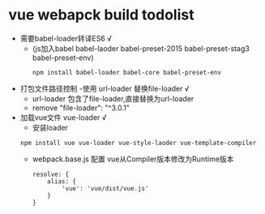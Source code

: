 #  vue webapck build todolist
- 需要babel-loader转译ES6 √
  - (js加入babel babel-laoder babel-preset-2015 babel-preset-stag3  babel-preset-env)
    ```
    npm install babel-loader babel-core babel-preset-env
    ```
- 打包文件路径控制
-使用 url-loader 替换file-loader √
  - url-loader 包含了file-loader,直接替换为url-loader 
  - remove "file-loader": "^3.0.1"
- 加载vue文件 vue-loader √
  - 安装loader
  ```
  npm install vue vue-loader vue-style-laoder vue-template-compiler
  ```
  - webpack.base.js 配置 vue从Compiler版本修改为Runtime版本
    ```
    resolve: {
        alias: {
            'vue': 'vue/dist/vue.js'
        }
    }
    ```





  